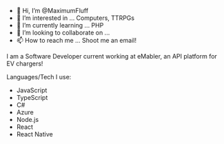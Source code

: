 - 👋 Hi, I’m @MaximumFluff
- 👀 I’m interested in ... Computers, TTRPGs
- 🌱 I’m currently learning ... PHP
- 💞️ I’m looking to collaborate on ...
- 📫 How to reach me ... Shoot me an email!

I am a Software Developer current working at eMabler, an API platform for EV chargers!

Languages/Tech I use:

- JavaScript
- TypeScript
- C#
- Azure
- Node.js
- React
- React Native

<!---
MaximumFluff/MaximumFluff is a ✨ special ✨ repository because its `README.md` (this file) appears on your GitHub profile.
You can click the Preview link to take a look at your changes.
--->
